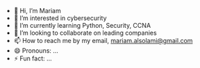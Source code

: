 - 👋 Hi, I’m Mariam
- 👀 I’m interested in cybersecurity
- 🌱 I’m currently learning Python, Security, CCNA
- 💞️ I’m looking to collaborate on leading companies 
- 📫 How to reach me by my email, mariam.alsolami@gmail.com
- 😄 Pronouns: ...
- ⚡ Fun fact: ...

<!---
Mariam12514/Mariam12514 is a ✨ special ✨ repository because its `README.md` (this file) appears on your GitHub profile.
You can click the Preview link to take a look at your changes.
--->

